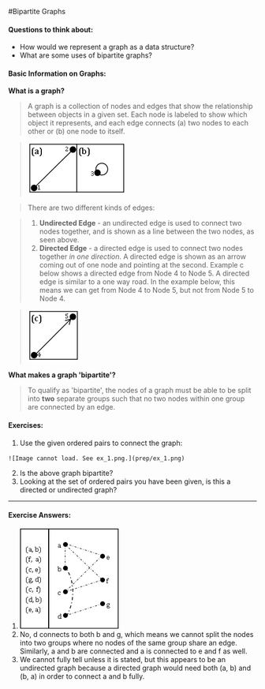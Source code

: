 #Bipartite Graphs

#### Questions to think about:
  * How would we represent a graph as a data structure?
  * What are some uses of bipartite graphs?

#### Basic Information on Graphs:
**What is a graph?**
> A graph is a collection of nodes and edges that show the relationship between
> objects in a given set.  Each node is labeled to show which object it represents,
> and each edge connects (a) two nodes to each other or (b) one node to itself.

> ![Image cannot load. See ab.png.](prep/ab.png)

> There are two different kinds of edges:

>   1. **Undirected Edge** - an undirected edge is used to connect two nodes 
>      together, and is shown as a line between the two nodes, as seen above.
>   2. **Directed Edge** - a directed edge is used to connect two nodes together
>      *in one direction*.  A directed edge is shown as an arrow coming out of
>      one node and pointing at the second.  Example c below shows a directed 
>      edge from Node 4 to Node 5.  A directed edge is similar to a one way road.
>      In the example below, this means we can get from Node 4 to Node 5, but not
>      from Node 5 to Node 4.

> ![Immage cannot load. See c.png.](prep/c.png)

**What makes a graph 'bipartite'?**
> To qualify as 'bipartite', the nodes of a graph must be able to be split into 
> **two** separate groups such that no two nodes within one group are connected 
> by an edge.  

#### Exercises:

  1. Use the given ordered pairs to connect the graph:

	![Image cannot load. See ex_1.png.](prep/ex_1.png)

  2. Is the above graph bipartite?
  3. Looking at the set of ordered pairs you have been given, is this a directed or undirected graph?



-------------------------------------------
#### Exercise Answers: 

  1. ![Image cannot load. See ans_1.png.](prep/ans_1.png)
  2. No, d connects to both b and g, which means we cannot split the nodes into two groups where no nodes of the same group share an edge.  Similarly, a and b are connected and a is connected to e and f as well.
  3. We cannot fully tell unless it is stated, but this appears to be an undirected graph because a directed graph would need both (a, b) and (b, a) in order to connect a and b fully.
